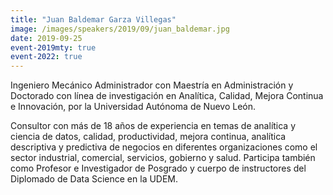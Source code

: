 ```yaml
---
title: "Juan Baldemar Garza Villegas"
image: /images/speakers/2019/09/juan_baldemar.jpg
date: 2019-09-25
event-2019mty: true
event-2022: true
---
```


Ingeniero Mecánico Administrador con Maestría en Administración y Doctorado con línea de investigación en Analítica, Calidad, Mejora Continua e Innovación, por la Universidad Autónoma de Nuevo León.

Consultor con más de 18 años de experiencia en temas de analítica y ciencia de datos, calidad, productividad, mejora continua, analítica descriptiva y predictiva de negocios en diferentes organizaciones como el sector industrial, comercial, servicios, gobierno y salud. Participa también como Profesor e Investigador de Posgrado y cuerpo de instructores del Diplomado de Data Science en la UDEM.

&nbsp;